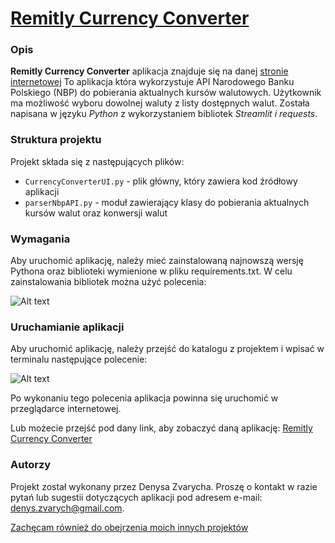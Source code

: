 # [Remitly Currency Converter](https://zvarychdenys-remitlycurrencyconverte-currencyconverterui-4ampoh.streamlit.app/)


### Opis
**Remitly Currency Converter** aplikacja znajduje się na danej [stronie internetowej](https://zvarychdenys-remitlycurrencyconverte-currencyconverterui-4ampoh.streamlit.app/)
To aplikacja która wykorzystuje API Narodowego Banku Polskiego (NBP) do pobierania aktualnych kursów walutowych. Użytkownik ma możliwość wyboru dowolnej waluty z listy dostępnych walut. Została napisana w języku *Python* z wykorzystaniem bibliotek *Streamlit i  requests*.

### Struktura projektu
Projekt składa się z następujących plików:
- `CurrencyConverterUI.py` - plik główny, który zawiera kod źródłowy aplikacji
- `parserNbpAPI.py` - moduł zawierający klasy do pobierania aktualnych kursów walut oraz konwersji walut

### Wymagania
Aby uruchomić aplikację, należy mieć zainstalowaną najnowszą wersję Pythona oraz biblioteki wymienione w pliku requirements.txt. W celu zainstalowania bibliotek można użyć polecenia:

![Alt text](1_.png)
<!-- <iframe
  src="https://carbon.now.sh/embed?bg=rgba%2813%2C17%2C22%2C1%29&t=vscode&wt=none&l=auto&width=485&ds=true&dsyoff=0px&dsblur=6px&wc=true&wa=false&pv=33px&ph=69px&ln=false&fl=1&fm=Hack&fs=13.5px&lh=131%25&si=false&es=2x&wm=false&code=pip%2520install%2520-r%2520requirements.txt"
  style="width: 485px; height: 158px; border:0; transform: scale(1); overflow:hidden;"
  sandbox="allow-scripts allow-same-origin">
</iframe> -->
### Uruchamianie aplikacji
Aby uruchomić aplikację, należy przejść do katalogu z projektem i wpisać w terminalu następujące polecenie:

![Alt text](2_.png)

Po wykonaniu tego polecenia aplikacja powinna się uruchomić w przeglądarce internetowej. 

Lub możecie przejść pod dany link, aby zobaczyć daną aplikację: [Remitly Currency Converter](https://zvarychdenys-remitlycurrencyconverte-currencyconverterui-4ampoh.streamlit.app/)


### Autorzy
Projekt został wykonany przez Denysa Zvarycha. Proszę o kontakt w razie pytań lub sugestii dotyczących aplikacji pod adresem e-mail: denys.zvarych@gmail.com.

[Zachęcam również do obejrzenia moich innych projektów](https://github.com/zvarychdenys/Booking-project)